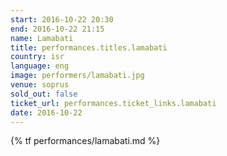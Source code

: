 ```yaml
---
start: 2016-10-22 20:30
end: 2016-10-22 21:15
name: Lamabati
title: performances.titles.lamabati
country: isr
language: eng
image: performers/lamabati.jpg
venue: soprus
sold_out: false
ticket_url: performances.ticket_links.lamabati
date: 2016-10-22
---
```


{% tf performances/lamabati.md %}
